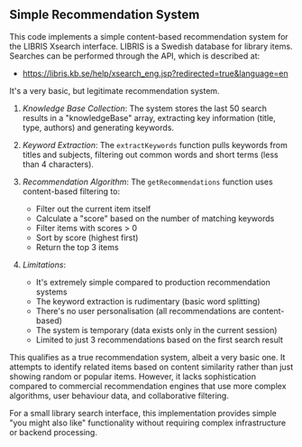 
## Simple Recommendation System

This code implements a simple content-based recommendation system for the
LIBRIS Xsearch interface. LIBRIS is a Swedish database for library items.
Searches can be performed through the API, which is described at:
* https://libris.kb.se/help/xsearch_eng.jsp?redirected=true&language=en

It's a very basic, but legitimate recommendation system.

1. *Knowledge Base Collection*: The system stores the last 50 search results
   in a "knowledgeBase" array, extracting key information (title, type, authors)
   and generating keywords.

2. *Keyword Extraction*: The `extractKeywords` function pulls keywords from
   titles and subjects, filtering out common words and short terms (less than 4
   characters).

3. *Recommendation Algorithm*: The `getRecommendations` function uses
   content-based filtering to:
   - Filter out the current item itself
   - Calculate a "score" based on the number of matching keywords
   - Filter items with scores > 0
   - Sort by score (highest first)
   - Return the top 3 items

4. *Limitations*:
   - It's extremely simple compared to production recommendation systems
   - The keyword extraction is rudimentary (basic word splitting)
   - There's no user personalisation (all recommendations are content-based)
   - The system is temporary (data exists only in the current session)
   - Limited to just 3 recommendations based on the first search result

This qualifies as a true recommendation system, albeit a very basic one. It attempts
to identify related items based on content similarity rather than just showing random
or popular items. However, it lacks sophistication compared to commercial recommendation
engines that use more complex algorithms, user behaviour data, and collaborative filtering.

For a small library search interface, this implementation provides simple "you might
also like" functionality without requiring complex infrastructure or backend processing.
